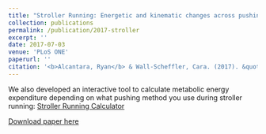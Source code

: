 ```yaml
---
title: "Stroller Running: Energetic and kinematic changes across pushing methods"
collection: publications
permalink: /publication/2017-stroller
excerpt: ''
date: 2017-07-03
venue: 'PLoS ONE'
paperurl: ''
citation: '<b>Alcantara, Ryan</b> & Wall-Scheffler, Cara. (2017). &quot;Stroller Running: Energetic and kinematic changes across pushing methods.&quot; <i>PLoS ONE</i>. 12(7).'
---
```

We also developed an interactive tool to calculate metabolic energy expenditure depending on what pushing method you use during stroller running: [Stroller Running Calculator](https://public.tableau.com/views/StrollerRunningCost_1/Stroller_Cost?:embed=y&:display_count=yes&:showTabs=y&:showVizHome=no)

[Download paper here](http://alcantarar.github.io/files/Alcantara_Wall-Scheffler_2017_Stroller_Running.pdf)


